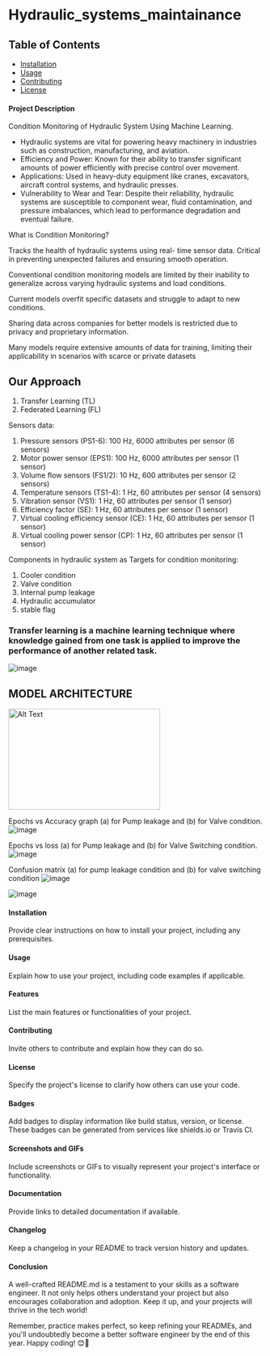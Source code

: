 # Hydraulic_systems_maintainance

## Table of Contents
- [Installation](#installation)
- [Usage](#usage)
- [Contributing](#contributing)
- [License](#license)



#### Project Description

Condition Monitoring of Hydraulic System Using Machine Learning.


- Hydraulic systems are vital for powering heavy machinery in industries such as construction, manufacturing, and aviation.
- Efficiency and Power: Known for their ability to transfer significant amounts of power efficiently with precise control over movement.
- Applications: Used in heavy-duty equipment like cranes, excavators, aircraft control systems, and hydraulic presses.
- Vulnerability to Wear and Tear: Despite their reliability, hydraulic systems are susceptible to component wear, fluid contamination, and pressure imbalances, 
  which lead to performance degradation and eventual failure.


What is Condition Monitoring?

Tracks the health of hydraulic systems using real-  time sensor data.
Critical in preventing unexpected failures and ensuring smooth operation.


Conventional condition monitoring models are limited by their inability to generalize across                                                                        varying hydraulic systems and load conditions.

Current models overfit specific datasets and struggle to adapt to new conditions.

Sharing data across companies for better models is restricted due to privacy and proprietary information.

Many models require extensive amounts of data for training, limiting their applicability in scenarios with scarce or private datasets


## Our Approach 
1. Transfer Learning (TL) 
2. Federated Learning (FL) 


Sensors data: 
   1. Pressure sensors (PS1-6): 100 Hz, 6000 attributes per sensor (6 sensors)
   2. Motor power sensor (EPS1): 100 Hz, 6000 attributes per sensor (1 sensor)
   3. Volume flow sensors (FS1/2): 10 Hz, 600 attributes per sensor (2 sensors)
   4. Temperature sensors (TS1-4): 1 Hz, 60 attributes per sensor (4 sensors)
   5. Vibration sensor (VS1): 1 Hz, 60 attributes per sensor (1 sensor)
   6. Efficiency factor (SE): 1 Hz, 60 attributes per sensor (1 sensor)
   7. Virtual cooling efficiency sensor (CE): 1 Hz, 60 attributes per sensor (1 sensor)
   8. Virtual cooling power sensor (CP): 1 Hz, 60 attributes per sensor (1 sensor)

Components in hydraulic system  as Targets for condition monitoring: 
   1. Cooler condition 
   2. Valve condition
   3. Internal pump leakage
   4. Hydraulic accumulator 
   5. stable flag


### Transfer learning is a machine learning technique where knowledge gained from one task is applied to improve the performance of another related task. 
![image](https://github.com/user-attachments/assets/df7b424e-6406-499b-bd4e-10960e5eb9b5)

## MODEL ARCHITECTURE
<img src="[image-url](https://github.com/user-attachments/assets/9b7c36fc-c8d0-474a-b06b-34cf74274899)" alt="Alt Text" width="300" height="200">

Epochs vs Accuracy graph (a) for Pump leakage and (b) for Valve condition.
![image](https://github.com/user-attachments/assets/0fc638c7-5917-4865-9d6d-80020d0ec5ea)

Epochs vs loss (a) for Pump leakage and (b) for Valve Switching condition.
![image](https://github.com/user-attachments/assets/955832a7-a693-4336-9e85-2a2466f15f84)

Confusion matrix (a) for pump leakage condition and (b) for valve switching condition
![image](https://github.com/user-attachments/assets/80849039-b7c2-4294-853f-4d5277dc8c91)

![image](https://github.com/user-attachments/assets/7dae44e0-81cc-4dd2-b161-b4600bcc7b22)


#### Installation

Provide clear instructions on how to install your project, including any prerequisites.

#### Usage

Explain how to use your project, including code examples if applicable.

#### Features

List the main features or functionalities of your project.

#### Contributing

Invite others to contribute and explain how they can do so.

#### License

Specify the project's license to clarify how others can use your code.

#### Badges

Add badges to display information like build status, version, or license.
These badges can be generated from services like shields.io or Travis CI.

#### Screenshots and GIFs

Include screenshots or GIFs to visually represent your project's interface or 
functionality.

#### Documentation

Provide links to detailed documentation if available.

#### Changelog

Keep a changelog in your README to track version history and updates.

#### Conclusion

A well-crafted README.md is a testament to your skills as a software engineer.
It not only helps others understand your project but also encourages collaboration and adoption.
Keep it up, and your projects will thrive in the tech world!

Remember, practice makes perfect, so keep refining your READMEs, and you'll undoubtedly 
become a better software engineer by the end of this year. Happy coding! 😊🚀
